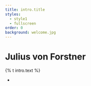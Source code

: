 ```yaml
---
title: intro.title
styles:
  - style1
  - fullscreen
order: 0
background: welcome.jpg
---
```


# Julius von Forstner
{% t intro.text %}

<ul class="actions">
    <li><a href="#news"><i class="icon solid major fa-arrow-down"></i></a></li>
</ul>